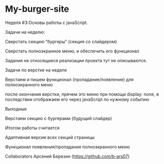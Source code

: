# My-burger-site

Неделя #3:Основы работы с javaScript.

Задачи на неделю:

Сверстать секцию “бургеры” (секция со слайдером)

Сверстать полноэкранное меню, и обеспечить его  функционал


Задания не относящиеся реализации проекта тут не описываются.


Задачи по верстке на неделе

Верстаем и пишем функционал (пропадание/появление) для  полноэкранного меню

после окончания верстки, прячем это меню при помощи display: none, в последствии отображаем его  через javaScript по нужному событию


Выходные


Верстаем секцию с бургерами (будущий слайдер)


Итогом работы считается

Адаптивная версия всех  секций страницы

Функционал появления/пропадания  полноэкранного меню



Collaborators Арсений Березин (https://github.com/b-ars07) 
